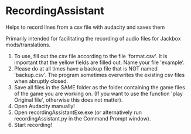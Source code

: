 # RecordingAssistant
Helps to record lines from a csv file with audacity and saves them

Primarily intended for facilitating the recording of audio files for Jackbox mods/translations.

1. To use, fill out the csv file according to the file 'format.csv'. It is important that the yellow fields are filled out. Name your file 'example'.
2. Please do at all times have a backup file that is NOT named 'backup.csv'. The program sometimes overwrites the existing csv files when abruptly closed.
3. Save all files in the SAME folder as the folder containing the game files of the game you are working on. (If you want to use the function 'play Original file', otherwise this does not matter).
4. Open Audacity manually!
5. Open recordingAssistantExe.exe (or alternatively run recordingAssistant.py in the Command Prompt window).
6. Start recording! 


